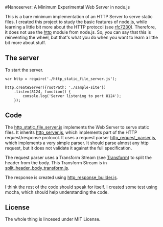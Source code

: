 #Nanoserver: A Minimum Experimental Web Server in node.js

This is a bare minimum implementation of an HTTP Server to serve static files.
I created this project to study the basic features of node.js, while learning
a little bit more about the HTTP protocol (see [ rfc7230](https://tools.ietf.org/html/rfc7230)). Therefore, it
does not use the [http](http://nodejs.org/api/http.html) module from node.js.
So, you can say that this is reinventing the wheel, but that's what you do
when you want to learn a little bit more about stuff.

## The server
To start the server.

    var http = require('./http_static_file_server.js');

    http.createServer({rootPath: './sample-site'})
        .listen(8124, function() {
            console.log('Server listening to port 8124');
        });


## Code

The [http_static_file_server.js](http_static_file_server.js) implements the Web Server
to serve static files. It inherits [http_server.js](http_server.js), which implements
part of the HTTP request/response protocol. It uses a request parser [http_request_parser.js](http_request_parser.js), which implements a very simple parser. It should parse almost any http request, but it does not validate it against the full specification. 

The request parser uses a Transform Stream (see [Transform](http://nodejs.org/api/stream.html#stream_class_stream_transform_1)) to split the header from the body. This Transform Stream is in [split_header_body_transform.js](split_header_body_transform.js).

The response is created using [http_response_builder.js](http_response_builder.js).

I think the rest of the code should speak for itself. I created some test using mocha, which should help understanding the code.

## License
The whole thing is lincesed under MIT License.
